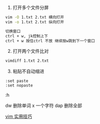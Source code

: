 
1. 打开多个文件分屏
```bash
vim -O 1.txt 2.txt 横向打开
vim -o 1.txt 2.txt 纵向打开

切换窗口
ctrl + w, jk控制上下
ctrl + w 按住ctrl 不放 继续按w跳到下一个窗口

```
2. 打开两个文件比对
```bash
vimdiff 1.txt 2.txt
```
3. 粘贴不自动缩进
```shel
:set paste
:set nopaste

```



:h 

dw  删除单词
x     一个字符
dap 删除全部


[vim 实用技巧](https://agou-images.oss-cn-qingdao.aliyuncs.com/pdfs/Vim%E5%AE%9E%E7%94%A8%E6%8A%80%E5%B7%A7%EF%BC%88%E7%AC%AC2%E7%89%88%EF%BC%89.pdf) 